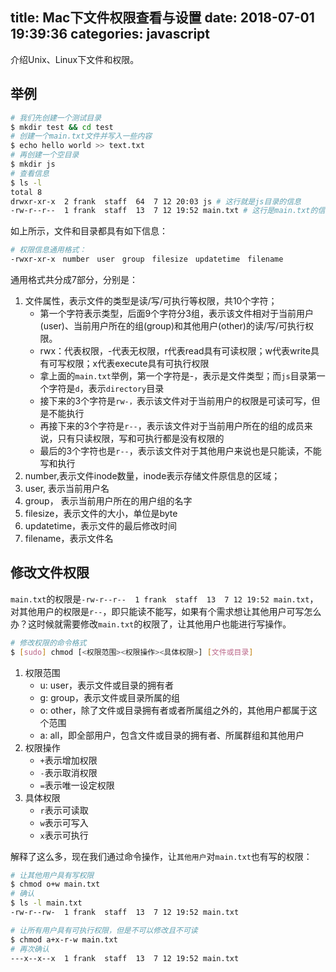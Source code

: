 title: Mac下文件权限查看与设置
date: 2018-07-01 19:39:36
categories: javascript
---

介绍Unix、Linux下文件和权限。

<!-- more -->



## 举例



```bash
# 我们先创建一个测试目录
$ mkdir test && cd test
# 创建一个main.txt文件并写入一些内容
$ echo hello world >> text.txt
# 再创建一个空目录
$ mkdir js
# 查看信息
$ ls -l
total 8
drwxr-xr-x  2 frank  staff  64  7 12 20:03 js # 这行就是js目录的信息
-rw-r--r--  1 frank  staff  13  7 12 19:52 main.txt # 这行是main.txt的信息
```

如上所示，文件和目录都具有如下信息：
```bash
# 权限信息通用格式：
-rwxr-xr-x　number　user　group　filesize　updatetime　filename
```

通用格式共分成7部分，分别是：

1. 文件属性，表示文件的类型是读/写/可执行等权限，共10个字符；
   - 第一个字符表示类型，后面9个字符分3组，表示该文件相对于当前用户(user)、当前用户所在的组(group)和其他用户(other)的读/写/可执行权限。
   - rwx：代表权限，-代表无权限，r代表read具有可读权限；w代表write具有可写权限；x代表execute具有可执行权限
   - 拿上面的`main.txt`举例，第一个字符是-，表示是文件类型；而`js`目录第一个字符是`d`，表示`directory`目录
   - 接下来的3个字符是`rw-，`表示该文件对于当前用户的权限是可读可写，但是不能执行
   - 再接下来的3个字符是`r--`，表示该文件对于当前用户所在的组的成员来说，只有只读权限，写和可执行都是没有权限的
   - 最后的3个字符也是`r--`，表示该文件对于其他用户来说也是只能读，不能写和执行
2. number,表示文件inode数量，inode表示存储文件原信息的区域；
3. user, 表示当前用户名
4. group， 表示当前用户所在的用户组的名字
5. filesize，表示文件的大小，单位是byte
6. updatetime，表示文件的最后修改时间
7. filename，表示文件名



## 修改文件权限

`main.txt`的权限是`-rw-r--r--  1 frank  staff  13  7 12 19:52 main.txt`，对其他用户的权限是`r--`，即只能读不能写，如果有个需求想让其他用户可写怎么办？这时候就需要修改`main.txt`的权限了，让其他用户也能进行写操作。



```bash
# 修改权限的命令格式
$ [sudo] chmod [<权限范围><权限操作><具体权限>] [文件或目录]
```



1. 权限范围
   - u: user，表示文件或目录的拥有者
   - g: group，表示文件或目录所属的组
   - o: other，除了文件或目录拥有者或者所属组之外的，其他用户都属于这个范围
   - a: all，即全部用户，包含文件或目录的拥有者、所属群组和其他用户
2. 权限操作
   - `+`表示增加权限
   - `-`表示取消权限
   - `=`表示唯一设定权限
3. 具体权限
   - `r`表示可读取
   - `w`表示可写入
   - `x`表示可执行



解释了这么多，现在我们通过命令操作，让`其他用户`对`main.txt`也有写的权限：

```bash
# 让其他用户具有写权限
$ chmod o+w main.txt
# 确认
$ ls -l main.txt
-rw-r--rw-  1 frank  staff  13  7 12 19:52 main.txt

# 让所有用户具有可执行权限，但是不可以修改且不可读
$ chmod a+x-r-w main.txt
# 再次确认
---x--x--x  1 frank  staff  13  7 12 19:52 main.txt
```

